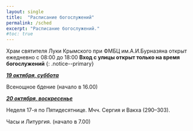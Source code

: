 ```yaml
---
layout: single
title:  "Расписание богослужений"
permalink: /sched
excerpt: "Расписание богослужений."
#toc: true
---
```


Храм святителя Луки Крымского при ФМБЦ им.А.И.Бурназяна открыт ежедневно с 08:00 до 18:00
__Вход с улицы открыт только на время богослужений__
{: .notice--primary}

<!-----
<style type="text/css">
  p {
    color: red;
  }
</style>
-->

<!-----
Вечерня и утреня (начало в 16.00) – в 1 корпусе (с пропуском)
{: .notice--warning}
-->

***<span style="text-decoration:underline;">19 октября, суббота</span>***

Всенощное бдение (начало в 16.00)

***<span style="text-decoration:underline;">20 октября, воскресенье</span>***

Неделя 17-я по Пятидесятнице. Мчч. Сергия и Вакха (290–303).

Часы и Литургия. (начало в 7.00)
